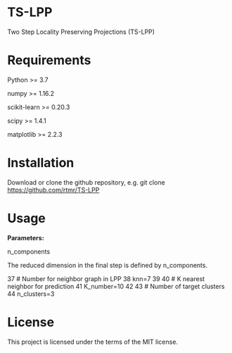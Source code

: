 # TS-LPP
Two Step Locality Preserving Projections (TS-LPP)

# Requirements
Python >= 3.7

numpy >= 1.16.2

scikit-learn >= 0.20.3

scipy >= 1.4.1

matplotlib >= 2.2.3

# Installation
Download or clone the github repository, e.g. git clone https://github.com/rtmr/TS-LPP

# Usage

**Parameters:**

n_components

The reduced dimension in the final step is defined by n_components.

 37 # Number for neighbor graph in LPP
 38 knn=7
 39 
 40 # K nearest neighbor for prediction
 41 K_number=10
 42 
 43 # Number of target clusters
 44 n_clusters=3


# License
This project is licensed under the terms of the MIT license.
